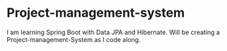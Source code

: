 # Project-management-system
I am learning Spring Boot with Data JPA and Hibernate. Will be creating a Project-management-System as I code along.
